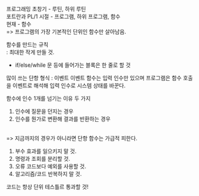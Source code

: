프로그래밍 초창기 - 루틴, 하위 루틴 <br>
포트란과 PL/1 시절 - 프로그램, 하위 프로그램, 함수 <br>
현재 - 함수 <br>
=> 프로그램의 가장 기본적인 단위인 함수만 살아남음. <br>

함수를 만드는 규칙 <br>
: 최대한 작게 만들 것.  <br>
+ if/else/while 문 등에 들어가는 블록은 한 줄로 할 것 <br>

많이 쓰는 단항 형식 : 이벤트
이벤트 함수는 입력 인수만 있으며 프로그램은 함수 호출을 이벤트로 해석해 입력 인수로 시스템 상태를 바꾼다. <br> 

함수에 인수 1개를 넘기는 이유 두 가지 <br>
1. 인수에 질문을 던지는 경우 <br>
2. 인수를 뭔가로 변환해 결과를 반환하는 경우 <br> <br>

=> 지금까지의 경우가 아니라면 단항 함수는 가급적 피한다.  <br>

1. 부수 효과를 일으키지 말 것. 
2. 명령과 조회를 분리할 것.
3. 오류 코드보다 예외를 사용할 것.
4. 알고리즘/코드 반복하지 말 것. 

코드는 항상 단위 테스틀르 통과할 것!
